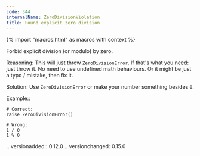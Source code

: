 ```yaml
---
code: 344
internalName: ZeroDivisionViolation
title: Found explicit zero division
---
```


{% import "macros.html" as macros with context %}


Forbid explicit division (or modulo) by zero.

Reasoning:
    This will just throw ``ZeroDivisionError``.
    If that's what you need: just throw it.
    No need to use undefined math behaviours.
    Or it might be just a typo / mistake, then fix it.

Solution:
    Use ``ZeroDivisionError`` or make your number something besides ``0``.

Example::

    # Correct:
    raise ZeroDivisionError()

    # Wrong:
    1 / 0
    1 % 0

.. versionadded:: 0.12.0
.. versionchanged: 0.15.0
